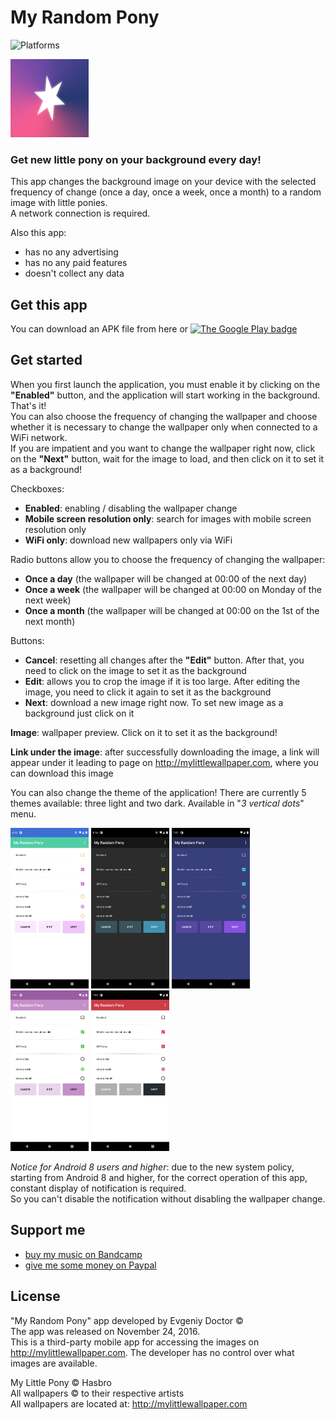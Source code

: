 # My Random Pony
![Platforms](https://img.shields.io/badge/platforms-Android-brightgreen)

<img src="https://github.com/EvgeniyDoctor/MyRandomPony/blob/master/icons/full.jpg?raw=true" width="125" title="hover text">

### Get new little pony on your background every day!

This app changes the background image on your device with the selected frequency of change (once a day, once a week, once a month) to a random image with little ponies.<br>
A network connection is required.<br>

Also this app:
- has no any advertising
- has no any paid features
- doesn't collect any data

## Get this app
You can download an APK file from here or
<a href='https://play.google.com/store/apps/details?id=ru.EvgeniyDoctor.myrandompony'>
<img src="https://play.google.com/intl/en_us/badges/images/generic/en_badge_web_generic.png?raw=true" alt="The Google Play badge" width="180">
</a>

## Get started
When you first launch the application, you must enable it by clicking on the **"Enabled"** button, and the application will start working in the background. That's it!<br>
You can also choose the frequency of changing the wallpaper and choose whether it is necessary to change the wallpaper only when connected to a WiFi network. <br>
If you are impatient and you want to change the wallpaper right now, click on the **"Next"** button, wait for the image to load, and then click on it to set it as a background!

Checkboxes:
- **Enabled**: enabling / disabling the wallpaper change
- **Mobile screen resolution only**: search for images with mobile screen resolution only
- **WiFi only**: download new wallpapers only via WiFi

Radio buttons allow you to choose the frequency of changing the wallpaper:
- **Once a day** (the wallpaper will be changed at 00:00 of the next day)
- **Once a week** (the wallpaper will be changed at 00:00 on Monday of the next week)
- **Once a month** (the wallpaper will be changed at 00:00 on the 1st of the next month)

Buttons:
- **Cancel**: resetting all changes after the **"Edit"** button. After that, you need to click on the image to set it as the background
- **Edit**: allows you to crop the image if it is too large. After editing the image, you need to click it again to set it as the background
- **Next**: download a new image right now. To set new image as a background just click on it

**Image**: wallpaper preview. Click on it to set it as the background!

**Link under the image**: after successfully downloading the image, a link will appear under it leading to page on http://mylittlewallpaper.com, where you can download this image

You can also change the theme of the application! There are currently 5 themes available: three light and two dark. Available in "_3 vertical dots_" menu.

<img src="https://github.com/EvgeniyDoctor/MyRandomPony/blob/master/app/src/main/res/drawable/theme_preview_celestia.png?raw=true" width="125" title="hover text">
<img src="https://github.com/EvgeniyDoctor/MyRandomPony/blob/master/app/src/main/res/drawable/theme_preview_chrysalis.png?raw=true" width="125" title="hover text">
<img src="https://github.com/EvgeniyDoctor/MyRandomPony/blob/master/app/src/main/res/drawable/theme_preview_luna.png?raw=true" width="125" title="hover text">
<img src="https://github.com/EvgeniyDoctor/MyRandomPony/blob/master/app/src/main/res/drawable/theme_preview_spike.png?raw=true" width="125" title="hover text">
<img src="https://github.com/EvgeniyDoctor/MyRandomPony/blob/master/app/src/main/res/drawable/theme_preview_tirek.png?raw=true" width="125" title="hover text">

_Notice for Android 8 users and higher_: due to the new system policy, starting from Android 8 and higher, for the correct operation of this app, constant display of notification is required.<br>
So you can't disable the notification without disabling the wallpaper change.

## Support me
- [buy my music on Bandcamp](https://arklysis.bandcamp.com)
- [give me some money on Paypal](https://paypal.me/evgeniydoctor)

## License
"My Random Pony" app developed by Evgeniy Doctor ©<br>
The app was released on November 24, 2016.<br>
This is a third-party mobile app for accessing the images on http://mylittlewallpaper.com. The developer has no control over what images are available.

My Little Pony © Hasbro<br>
All wallpapers © to their respective artists<br>
All wallpapers are located at: http://mylittlewallpaper.com
